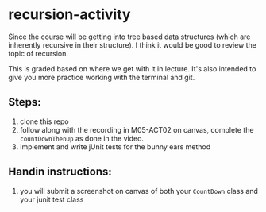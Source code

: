 # recursion-activity

Since the course will be getting into tree based data structures (which 
are inherently recursive in their structure). I think it would be good 
to review the topic of recursion. 

This is graded based on where we get with it in lecture. It's also intended 
to give you more practice working with the terminal and git.

## Steps:

1. clone this repo
2. follow along with the recording in M05-ACT02 on canvas,
   complete the `countDownThenUp` as done in the video.
2. implement and write jUnit tests for the 
     bunny ears method

## Handin instructions:

1. you will submit a screenshot on canvas of both your `CountDown` class and your junit test class



